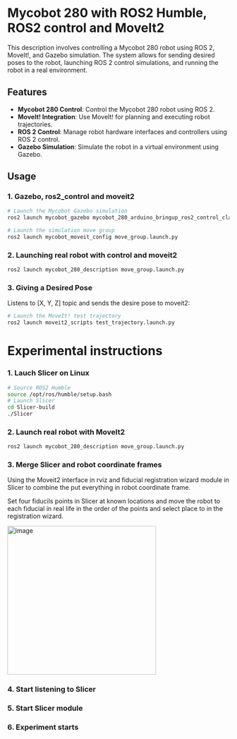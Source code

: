 # Mycobot 280 with ROS2 Humble, ROS2 control and MoveIt2

This description involves controlling a Mycobot 280 robot using ROS 2, MoveIt!, and Gazebo simulation. The system allows for sending desired poses to the robot, launching ROS 2 control simulations, and running the robot in a real environment.

## Features

- **Mycobot 280 Control**: Control the Mycobot 280 robot using ROS 2.
- **MoveIt! Integration**: Use MoveIt! for planning and executing robot trajectories.
- **ROS 2 Control**: Manage robot hardware interfaces and controllers using ROS 2 control.
- **Gazebo Simulation**: Simulate the robot in a virtual environment using Gazebo.

## Usage

### 1. Gazebo, ros2_control and moveit2

```bash
# Launch the Mycobot Gazebo simulation
ros2 launch mycobot_gazebo mycobot_280_arduino_bringup_ros2_control_classic_gazebo.launch.py

# Launch the simulation move group
ros2 launch mycobot_moveit_config move_group.launch.py
```

### 2. Launching real robot with control and moveit2

```bash
ros2 launch mycobot_280_description move_group.launch.py
```

### 3. Giving a Desired Pose

Listens to [X, Y, Z] topic and sends the desire pose to moveit2:

```bash
# Launch the MoveIt! test trajectory
ros2 launch moveit2_scripts test_trajectory.launch.py
```

# Experimental instructions

### 1. Lauch Slicer on Linux 

```bash
# Source ROS2 Humble
source /opt/ros/humble/setup.bash
# Launch Slicer
cd Slicer-build
./Slicer
```

### 2. Launch real robot with MoveIt2

```bash
ros2 launch mycobot_280_description move_group.launch.py
```


### 3. Merge Slicer and robot coordinate frames

Using the Moveit2 interface in rviz and fiducial registration wizard module in Slicer to combine the put everything in robot coordinate frame.

Set four fiducils points in Slicer at known locations and move the robot to each fiducial in real life in the order of the points and select place to in the registration wizard.

<img width="337" alt="image" src="https://github.com/user-attachments/assets/4bca73f0-4bd0-4ade-a5fc-a3594d40af51">




### 4. Start listening to Slicer



### 5. Start Slicer module



### 6. Experiment starts



